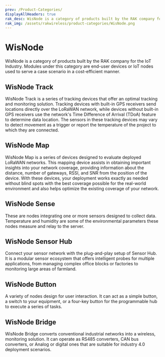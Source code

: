```yaml
---
prev: /Product-Categories/
displayAllHeaders: true
rak_desc: WisNode is a category of products built by the RAK company for the IoT Industry. Modules under this category are end-user devices or IoT nodes used to serve a case scenario in a cost-efficient manner.
rak_img: /assets/rakwireless/product-categories/WisNode.png
---
```


# WisNode

<rk-head img="/assets/rakwireless/product-categories/WisNode.svg" center>

WisNode is a category of products built by the RAK company for the IoT Industry. Modules under this category are end-user devices or IoT nodes used to serve a case scenario in a cost-efficient manner.

</rk-head>

## WisNode Track

<rk-head img="/assets/rakwireless/product-categories/WisNode-Track.svg">

WisNode Track is a series of tracking devices that offer an optimal tracking and monitoring solution. Tracking devices with built-in GPS receivers send locations directly over the LoRaWAN network, while devices without built-in GPS receivers use the network's Time Difference of Arrival (TDoA) feature to determine data location. The sensors in these tracking devices may vary to detect movement as a trigger or report the temperature of the project to which they are connected.


</rk-head>

<rk-products :tags="['wisnode', 'track']" />

## WisNode Map

<rk-head img="/assets/rakwireless/product-categories/WisNode-Map.svg">

WisNode Map is a series of devices designed to evaluate deployed LoRaWAN networks. This mapping device assists in obtaining important insights into your network coverage, providing information about the distance, number of gateways, RSSI, and SNR from the position of the device. With these devices, your deployment works exactly as needed without blind spots with the best coverage possible for the real-world environment and also helps optimize the existing coverage of your network.


</rk-head>

<rk-products :tags="['wisnode', 'map']" />


## WisNode Sense

<rk-head img="/assets/rakwireless/product-categories/WisNode-Sense.svg">

These are nodes integrating one or more sensors designed to collect data. Temperature and humidity are some of the environmental parameters these nodes measure and relay to the server.

</rk-head>

<rk-products :tags="['wisnode', 'sense']" />


## WisNode Sensor Hub

<rk-head img="/assets/rakwireless/product-categories/WisNode-Sensor-Hub.svg">

Connect your sensor network with the plug-and-play setup of Sensor Hub. It is a modular sensor ecosystem that offers intelligent probes for multiple applications, from managing complex office blocks or factories to monitoring large areas of farmland.


</rk-head>

<rk-products :tags="['wisnode', 'sensorhub']" />

## WisNode Button

<rk-head img="/assets/rakwireless/product-categories/WisNode-Button.svg">

A variety of nodes design for user interaction. It can act as a simple button, a switch to your equipment, or a four-key button for the programmable hub to execute a series of tasks.

</rk-head>

<rk-products :tags="['wisnode', 'button']" />

## WisNode Bridge

<rk-head img="/assets/rakwireless/product-categories/WisNode-Bridge.svg">

WisNode Bridge converts conventional industrial networks into a wireless, monitoring solution. It can operate as RS485 converters, CAN bus converters, or Analog or digital ones that are suitable for industry 4.0 deployment scenarios.


</rk-head>

<rk-products :tags="['wisnode', 'bridge']" />
